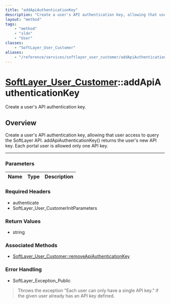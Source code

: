 ```yaml
---
title: "addApiAuthenticationKey"
description: "Create a user's API authentication key, allowing that user access to query the SoftLayer API. addApiAuthenticationKey()... "
layout: "method"
tags:
    - "method"
    - "sldn"
    - "User"
classes:
    - "SoftLayer_User_Customer"
aliases:
    - "/reference/services/softlayer_user_customer/addApiAuthenticationKey"
---
```

# [SoftLayer_User_Customer](/reference/services/SoftLayer_User_Customer)::addApiAuthenticationKey

Create a user's API authentication key.


## Overview 
Create a user's API authentication key, allowing that user access to query the SoftLayer API. addApiAuthenticationKey() returns the user's new API key. Each portal user is allowed only one API key. 

-----

### Parameters 
|Name | Type | Description |
| --- | --- | --- |


### Required Headers
* authenticate
* SoftLayer_User_CustomerInitParameters


### Return Values
* string


### Associated Methods

*  [SoftLayer_User_Customer::removeApiAuthenticationKey](/reference/services/SoftLayer_User_Customer/removeApiAuthenticationKey )



### Error Handling

* SoftLayer_Exception_Public 

> Throws the exception "Each user can only have a single API key." if the given user already has an API key defined. 



